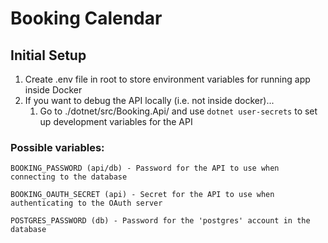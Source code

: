 # Booking Calendar

## Initial Setup

1. Create .env file in root to store environment variables for running app inside Docker
2. If you want to debug the API locally (i.e. not inside docker)...
   1. Go to ./dotnet/src/Booking.Api/ and use ```dotnet user-secrets``` to set up development variables for the API

### Possible variables:
```
BOOKING_PASSWORD (api/db) - Password for the API to use when connecting to the database

BOOKING_OAUTH_SECRET (api) - Secret for the API to use when authenticating to the OAuth server

POSTGRES_PASSWORD (db) - Password for the 'postgres' account in the database
``` 
